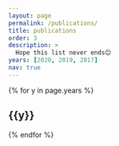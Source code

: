```yaml
---
layout: page
permalink: /publications/
title: publications
order: 3
description: >
  Hope this list never ends😊
years: [2020, 2019, 2017]
nav: true
---
```


<div class="publications">

{% for y in page.years %}
  <h2 class="year">{{y}}</h2>
  
{% endfor %}

</div>
